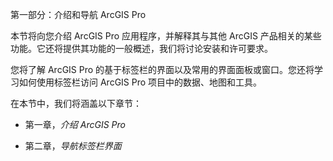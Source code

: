 第一部分：介绍和导航 ArcGIS Pro

本节将向您介绍 ArcGIS Pro 应用程序，并解释其与其他 ArcGIS 产品相关的某些功能。它还将提供其功能的一般概述，我们将讨论安装和许可要求。

您将了解 ArcGIS Pro 的基于标签栏的界面以及常用的界面面板或窗口。您还将学习如何使用标签栏访问 ArcGIS Pro 项目中的数据、地图和工具。

在本节中，我们将涵盖以下章节：

+   第一章，*介绍 ArcGIS Pro*

+   第二章，*导航标签栏界面*
